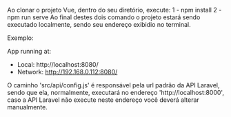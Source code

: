 Ao clonar o projeto Vue, dentro do seu diretório, execute:
 1 - npm install
 2 - npm run serve
Ao final destes dois comando o projeto estará sendo executado localmente, sendo seu
endereço exibidio no terminal.

Exemplo: 

  App running at:
  - Local:   http://localhost:8080/
  - Network: http://192.168.0.112:8080/

O caminho 'src/api/config.js' é responsável pela url padrão da API Laravel, sendo que ela, normalmente, executará no endereço 'http://localhost:8000', caso a API Laravel não execute neste endereço você deverá alterar manualmente.